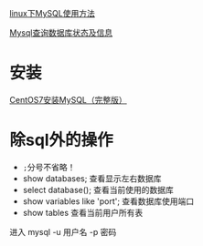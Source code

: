 
[linux下MySQL使用方法](https://www.cnblogs.com/D666/p/9165088.html)

[Mysql查询数据库状态及信息](https://www.cnblogs.com/wanglijun/p/8883875.html)

# 安装

[CentOS7安装MySQL（完整版）](https://blog.csdn.net/qq_36582604/article/details/80526287)

# 除sql外的操作
- `;`分号不省略！
- show databases;     查看显示左右数据库
- select database();  查看当前使用的数据库
- show variables  like 'port';  查看数据库使用端口
- show tables 查看当前用户所有表

进入 mysql -u 用户名 -p 密码
